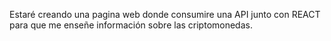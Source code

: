 Estaré creando una pagina web donde consumire una API junto con REACT para que me enseñe información sobre las criptomonedas.